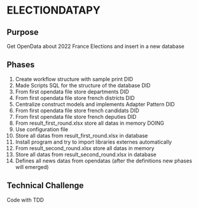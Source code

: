 # ELECTIONDATAPY

## Purpose
Get OpenData about 2022 France Elections and insert in a new database

## Phases
1. Create workflow structure with sample print DID
2. Made Scripts SQL for the structure of the database DID
3. From first opendata file store departments DID
4. From first opendata file store french districts DID
5. Centralize construct models and implements Adapter Pattern DID
6. From first opendata file store french candidats DID
7. From first opendata file store french deputies DID
8. From result_first_round.xlsx store all datas in memory DOING
9. Use configuration file
10. Store all datas from result_first_round.xlsx in database
11. Install program and try to import libraries externes automatically
12. From result_second_round.xlsx store all datas in memory
13. Store all datas from result_second_round.xlsx in database
14. Defines all news datas from opendatas (after the definitions new phases will emerged)

## Technical Challenge
Code with TDD